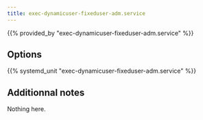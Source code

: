 ```yaml
---
title: exec-dynamicuser-fixeduser-adm.service
---
```


{{% provided_by "exec-dynamicuser-fixeduser-adm.service" %}}

## Options

{{% systemd_unit "exec-dynamicuser-fixeduser-adm.service" %}}

## Additionnal notes

Nothing here.